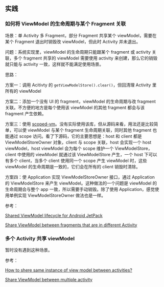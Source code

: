 

## 实践

### 如何将 ViewModel 的生命周期与某个 Fragment 关联

场景：单 Activity 多 Fragment，部分 Fragment 共享某个 viewModel，需要在某个 Fragment 退出时销毁改 viewModel，但此时 Activity 并未退出。

问题：系统实现里，viewModel 的生命周期只能跟某个 fragment 或 activity 关联，多个 fragment 共享的 viewModel 需要使用 activity 来创建，那么它的销毁就只能与 activity 一致，这样就不能满足使用场景。

思路：

方案一：调用 Acitivty 的 `getViewModelStore().clear()`，但回清理 Activity 里所有的 viewModel

方案二：添加一个没有 UI 的 fragment，viewModel 的生命周期与改 fragment 关联。不方便的地方是每个使用该 viewModel 的其他 fragment 都会与该 fragment 产生依赖。

方案三：使用 [scoped-vm](https://github.com/dhabensky/scoped-vm)。没有实际使用该库，但从源码来看，用法还是比较简单，可以使 viewModel 与某个 fragment 生命周期关联，同时其他 fragment 也能通过 scope 访问。看了下源码，它的主要思想是：host 和 client 都是 ViewModelStoreOwner 对象，client 与 scope 关联，host 会实现一个 host viewModel，host viewModel 会为每个 scope 维护一个 ViewModelStore，client 中使用的 viewModel 就通过该 ViewModelStore 产生，一个 host 下可以有多个 client，当多个 client 使用同一个 scope 产生 viewModel 时，这些 viewModel 的生命周期是一致的，它们会在所有的 client 销毁时清除。

方案四：使 Application 实现 ViewModelStoreOwner 接口，通过 Application 的 ViewModelStore 来产生 viewModel。这种做法的一个问题是 viewModel 的生命周期会与整个 app 一致，所以需要手动销毁。除了使用 Application，感觉使用单例实现 ViewModelStoreOwner  做法也是一样。



参考：

[Shared ViewModel lifecycle for Android JetPack](https://stackoverflow.com/questions/53236574/shared-viewmodel-lifecycle-for-android-jetpack)

[Share ViewModel between fragments that are in different Activity](https://stackoverflow.com/questions/44641121/share-viewmodel-between-fragments-that-are-in-different-activity)



### 多个 Activity 共享 viewModel

暂时没有遇到这种场景。

参考：

[How to shere same instance of view model between activities?](https://github.com/googlesamples/android-architecture-components/issues/29)

[Share ViewModel between multiple activity](https://issuetracker.google.com/issues/64988610)